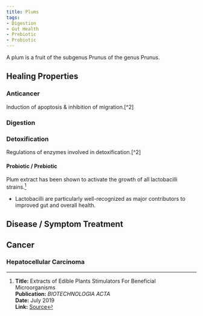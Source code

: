 ```yaml
---
title: Plums
tags:
- Digestion
- Gut Health
- Prebiotic
- Probiotic
---
```

A plum is a fruit of the subgenus Prunus of the genus Prunus.

## Healing Properties

### Anticancer

Induction of apoptosis & inhibition of migration.[^2]

### Digestion

### Detoxification

Regulations of enzymes involved in detoxification.[^2]

#### Probiotic / Prebiotic

Plum extract has been shown to activate the growth of all lactobacilli strains.[^1]

- Lactobacilli are particularly well-recognized as major contributors to improved gut and overall health.

## Disease / Symptom Treatment

## Cancer

### Hepatocellular Carcinoma

[^1]: **Title:** Extracts of Edible Plants Stimulators For Beneficial Microorganisms<br>
**Publication:** <i>BIOTECHNOLOGIA ACTA</i><br>
**Date:** July 2019<br>
**Link:** [Source](https://doi.org/10.15407/biotech12.03.067)